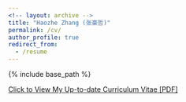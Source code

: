 ```yaml
---
<!-- layout: archive -->
title: "Haozhe Zhang (张豪哲)"
permalink: /cv/
author_profile: true
redirect_from:
  - /resume
---
```


{% include base_path %}

[Click to View My Up-to-date Curriculum Vitae [PDF]](http://haozhestat.github.io/files/CV_Haozhe.pdf)



<!-- <embed src="http://lantaoyu.com/files/lantaoyu_cv.pdf" width="650" height="1800" type='application/pdf'> -->

